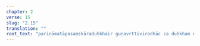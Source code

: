 ```yaml
---
chapter: 2
verse: 15
slug: "2.15"
translation: ""
root_text: "pariṇāmatāpasaṃskāraduḥkhair guṇavṛttivirodhāc ca duḥkham eva sarvaṃ vivekinaḥ"
---
```


